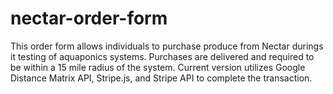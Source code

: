 # nectar-order-form

This order form allows individuals to purchase produce from Nectar durings it testing of aquaponics systems. Purchases are delivered and required to be within a 15 mile radius of the system. Current version utilizes Google Distance Matrix API, Stripe.js, and Stripe API to complete the transaction.
